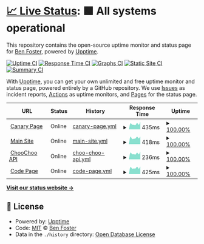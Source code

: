 # [📈 Live Status](https://status.benfoster.dev): <!--live status--> **🟩 All systems operational**

This repository contains the open-source uptime monitor and status page for [Ben Foster](https://benfoster.dev), powered by [Upptime](https://github.com/upptime/upptime).

[![Uptime CI](https://github.com/benfoster04/status/workflows/Uptime%20CI/badge.svg)](https://github.com/benfoster04/status/actions?query=workflow%3A%22Uptime+CI%22)
[![Response Time CI](https://github.com/benfoster04/status/workflows/Response%20Time%20CI/badge.svg)](https://github.com/benfoster04/status/actions?query=workflow%3A%22Response+Time+CI%22)
[![Graphs CI](https://github.com/benfoster04/status/workflows/Graphs%20CI/badge.svg)](https://github.com/benfoster04/status/actions?query=workflow%3A%22Graphs+CI%22)
[![Static Site CI](https://github.com/benfoster04/status/workflows/Static%20Site%20CI/badge.svg)](https://github.com/benfoster04/status/actions?query=workflow%3A%22Static+Site+CI%22)
[![Summary CI](https://github.com/benfoster04/status/workflows/Summary%20CI/badge.svg)](https://github.com/benfoster04/status/actions?query=workflow%3A%22Summary+CI%22)

With [Upptime](https://upptime.js.org), you can get your own unlimited and free uptime monitor and status page, powered entirely by a GitHub repository. We use [Issues](https://github.com/benfoster04/status/issues) as incident reports, [Actions](https://github.com/benfoster04/status/actions) as uptime monitors, and [Pages](https://status.benfoster.dev) for the status page.

<!--start: status pages-->
<!-- This summary is generated by Upptime (https://github.com/upptime/upptime) -->
<!-- Do not edit this manually, your changes will be overwritten -->
<!-- prettier-ignore -->
| URL | Status | History | Response Time | Uptime |
| --- | ------ | ------- | ------------- | ------ |
| <img alt="" src="https://icons.duckduckgo.com/ip3/canary.benfoster.dev.ico" height="13"> [Canary Page](https://canary.benfoster.dev) | Online | [canary-page.yml](https://github.com/benfoster04/status/commits/HEAD/history/canary-page.yml) | <details><summary><img alt="Response time graph" src="./graphs/canary-page/response-time-week.png" height="20"> 435ms</summary><br><a href="https://status.benfoster.dev/history/canary-page"><img alt="Response time 589" src="https://img.shields.io/endpoint?url=https%3A%2F%2Fraw.githubusercontent.com%2Fbenfoster04%2Fstatus%2FHEAD%2Fapi%2Fcanary-page%2Fresponse-time.json"></a><br><a href="https://status.benfoster.dev/history/canary-page"><img alt="24-hour response time 560" src="https://img.shields.io/endpoint?url=https%3A%2F%2Fraw.githubusercontent.com%2Fbenfoster04%2Fstatus%2FHEAD%2Fapi%2Fcanary-page%2Fresponse-time-day.json"></a><br><a href="https://status.benfoster.dev/history/canary-page"><img alt="7-day response time 435" src="https://img.shields.io/endpoint?url=https%3A%2F%2Fraw.githubusercontent.com%2Fbenfoster04%2Fstatus%2FHEAD%2Fapi%2Fcanary-page%2Fresponse-time-week.json"></a><br><a href="https://status.benfoster.dev/history/canary-page"><img alt="30-day response time 430" src="https://img.shields.io/endpoint?url=https%3A%2F%2Fraw.githubusercontent.com%2Fbenfoster04%2Fstatus%2FHEAD%2Fapi%2Fcanary-page%2Fresponse-time-month.json"></a><br><a href="https://status.benfoster.dev/history/canary-page"><img alt="1-year response time 563" src="https://img.shields.io/endpoint?url=https%3A%2F%2Fraw.githubusercontent.com%2Fbenfoster04%2Fstatus%2FHEAD%2Fapi%2Fcanary-page%2Fresponse-time-year.json"></a></details> | <details><summary><a href="https://status.benfoster.dev/history/canary-page">100.00%</a></summary><a href="https://status.benfoster.dev/history/canary-page"><img alt="All-time uptime 94.82%" src="https://img.shields.io/endpoint?url=https%3A%2F%2Fraw.githubusercontent.com%2Fbenfoster04%2Fstatus%2FHEAD%2Fapi%2Fcanary-page%2Fuptime.json"></a><br><a href="https://status.benfoster.dev/history/canary-page"><img alt="24-hour uptime 100.00%" src="https://img.shields.io/endpoint?url=https%3A%2F%2Fraw.githubusercontent.com%2Fbenfoster04%2Fstatus%2FHEAD%2Fapi%2Fcanary-page%2Fuptime-day.json"></a><br><a href="https://status.benfoster.dev/history/canary-page"><img alt="7-day uptime 100.00%" src="https://img.shields.io/endpoint?url=https%3A%2F%2Fraw.githubusercontent.com%2Fbenfoster04%2Fstatus%2FHEAD%2Fapi%2Fcanary-page%2Fuptime-week.json"></a><br><a href="https://status.benfoster.dev/history/canary-page"><img alt="30-day uptime 95.63%" src="https://img.shields.io/endpoint?url=https%3A%2F%2Fraw.githubusercontent.com%2Fbenfoster04%2Fstatus%2FHEAD%2Fapi%2Fcanary-page%2Fuptime-month.json"></a><br><a href="https://status.benfoster.dev/history/canary-page"><img alt="1-year uptime 96.95%" src="https://img.shields.io/endpoint?url=https%3A%2F%2Fraw.githubusercontent.com%2Fbenfoster04%2Fstatus%2FHEAD%2Fapi%2Fcanary-page%2Fuptime-year.json"></a></details>
| <img alt="" src="https://icons.duckduckgo.com/ip3/benfoster.dev.ico" height="13"> [Main Site](https://benfoster.dev) | Online | [main-site.yml](https://github.com/benfoster04/status/commits/HEAD/history/main-site.yml) | <details><summary><img alt="Response time graph" src="./graphs/main-site/response-time-week.png" height="20"> 418ms</summary><br><a href="https://status.benfoster.dev/history/main-site"><img alt="Response time 482" src="https://img.shields.io/endpoint?url=https%3A%2F%2Fraw.githubusercontent.com%2Fbenfoster04%2Fstatus%2FHEAD%2Fapi%2Fmain-site%2Fresponse-time.json"></a><br><a href="https://status.benfoster.dev/history/main-site"><img alt="24-hour response time 514" src="https://img.shields.io/endpoint?url=https%3A%2F%2Fraw.githubusercontent.com%2Fbenfoster04%2Fstatus%2FHEAD%2Fapi%2Fmain-site%2Fresponse-time-day.json"></a><br><a href="https://status.benfoster.dev/history/main-site"><img alt="7-day response time 418" src="https://img.shields.io/endpoint?url=https%3A%2F%2Fraw.githubusercontent.com%2Fbenfoster04%2Fstatus%2FHEAD%2Fapi%2Fmain-site%2Fresponse-time-week.json"></a><br><a href="https://status.benfoster.dev/history/main-site"><img alt="30-day response time 430" src="https://img.shields.io/endpoint?url=https%3A%2F%2Fraw.githubusercontent.com%2Fbenfoster04%2Fstatus%2FHEAD%2Fapi%2Fmain-site%2Fresponse-time-month.json"></a><br><a href="https://status.benfoster.dev/history/main-site"><img alt="1-year response time 467" src="https://img.shields.io/endpoint?url=https%3A%2F%2Fraw.githubusercontent.com%2Fbenfoster04%2Fstatus%2FHEAD%2Fapi%2Fmain-site%2Fresponse-time-year.json"></a></details> | <details><summary><a href="https://status.benfoster.dev/history/main-site">100.00%</a></summary><a href="https://status.benfoster.dev/history/main-site"><img alt="All-time uptime 95.08%" src="https://img.shields.io/endpoint?url=https%3A%2F%2Fraw.githubusercontent.com%2Fbenfoster04%2Fstatus%2FHEAD%2Fapi%2Fmain-site%2Fuptime.json"></a><br><a href="https://status.benfoster.dev/history/main-site"><img alt="24-hour uptime 100.00%" src="https://img.shields.io/endpoint?url=https%3A%2F%2Fraw.githubusercontent.com%2Fbenfoster04%2Fstatus%2FHEAD%2Fapi%2Fmain-site%2Fuptime-day.json"></a><br><a href="https://status.benfoster.dev/history/main-site"><img alt="7-day uptime 100.00%" src="https://img.shields.io/endpoint?url=https%3A%2F%2Fraw.githubusercontent.com%2Fbenfoster04%2Fstatus%2FHEAD%2Fapi%2Fmain-site%2Fuptime-week.json"></a><br><a href="https://status.benfoster.dev/history/main-site"><img alt="30-day uptime 95.63%" src="https://img.shields.io/endpoint?url=https%3A%2F%2Fraw.githubusercontent.com%2Fbenfoster04%2Fstatus%2FHEAD%2Fapi%2Fmain-site%2Fuptime-month.json"></a><br><a href="https://status.benfoster.dev/history/main-site"><img alt="1-year uptime 96.95%" src="https://img.shields.io/endpoint?url=https%3A%2F%2Fraw.githubusercontent.com%2Fbenfoster04%2Fstatus%2FHEAD%2Fapi%2Fmain-site%2Fuptime-year.json"></a></details>
| <img alt="" src="https://icons.duckduckgo.com/ip3/benfoster.dev.ico" height="13"> [ChooChoo API](https://benfoster.dev/choochoo/rug-bhm) | Online | [choo-choo-api.yml](https://github.com/benfoster04/status/commits/HEAD/history/choo-choo-api.yml) | <details><summary><img alt="Response time graph" src="./graphs/choo-choo-api/response-time-week.png" height="20"> 236ms</summary><br><a href="https://status.benfoster.dev/history/choo-choo-api"><img alt="Response time 271" src="https://img.shields.io/endpoint?url=https%3A%2F%2Fraw.githubusercontent.com%2Fbenfoster04%2Fstatus%2FHEAD%2Fapi%2Fchoo-choo-api%2Fresponse-time.json"></a><br><a href="https://status.benfoster.dev/history/choo-choo-api"><img alt="24-hour response time 317" src="https://img.shields.io/endpoint?url=https%3A%2F%2Fraw.githubusercontent.com%2Fbenfoster04%2Fstatus%2FHEAD%2Fapi%2Fchoo-choo-api%2Fresponse-time-day.json"></a><br><a href="https://status.benfoster.dev/history/choo-choo-api"><img alt="7-day response time 236" src="https://img.shields.io/endpoint?url=https%3A%2F%2Fraw.githubusercontent.com%2Fbenfoster04%2Fstatus%2FHEAD%2Fapi%2Fchoo-choo-api%2Fresponse-time-week.json"></a><br><a href="https://status.benfoster.dev/history/choo-choo-api"><img alt="30-day response time 242" src="https://img.shields.io/endpoint?url=https%3A%2F%2Fraw.githubusercontent.com%2Fbenfoster04%2Fstatus%2FHEAD%2Fapi%2Fchoo-choo-api%2Fresponse-time-month.json"></a><br><a href="https://status.benfoster.dev/history/choo-choo-api"><img alt="1-year response time 269" src="https://img.shields.io/endpoint?url=https%3A%2F%2Fraw.githubusercontent.com%2Fbenfoster04%2Fstatus%2FHEAD%2Fapi%2Fchoo-choo-api%2Fresponse-time-year.json"></a></details> | <details><summary><a href="https://status.benfoster.dev/history/choo-choo-api">100.00%</a></summary><a href="https://status.benfoster.dev/history/choo-choo-api"><img alt="All-time uptime 97.17%" src="https://img.shields.io/endpoint?url=https%3A%2F%2Fraw.githubusercontent.com%2Fbenfoster04%2Fstatus%2FHEAD%2Fapi%2Fchoo-choo-api%2Fuptime.json"></a><br><a href="https://status.benfoster.dev/history/choo-choo-api"><img alt="24-hour uptime 100.00%" src="https://img.shields.io/endpoint?url=https%3A%2F%2Fraw.githubusercontent.com%2Fbenfoster04%2Fstatus%2FHEAD%2Fapi%2Fchoo-choo-api%2Fuptime-day.json"></a><br><a href="https://status.benfoster.dev/history/choo-choo-api"><img alt="7-day uptime 100.00%" src="https://img.shields.io/endpoint?url=https%3A%2F%2Fraw.githubusercontent.com%2Fbenfoster04%2Fstatus%2FHEAD%2Fapi%2Fchoo-choo-api%2Fuptime-week.json"></a><br><a href="https://status.benfoster.dev/history/choo-choo-api"><img alt="30-day uptime 95.64%" src="https://img.shields.io/endpoint?url=https%3A%2F%2Fraw.githubusercontent.com%2Fbenfoster04%2Fstatus%2FHEAD%2Fapi%2Fchoo-choo-api%2Fuptime-month.json"></a><br><a href="https://status.benfoster.dev/history/choo-choo-api"><img alt="1-year uptime 96.95%" src="https://img.shields.io/endpoint?url=https%3A%2F%2Fraw.githubusercontent.com%2Fbenfoster04%2Fstatus%2FHEAD%2Fapi%2Fchoo-choo-api%2Fuptime-year.json"></a></details>
| <img alt="" src="https://icons.duckduckgo.com/ip3/code.benfoster.dev.ico" height="13"> [Code Page](https://code.benfoster.dev) | Online | [code-page.yml](https://github.com/benfoster04/status/commits/HEAD/history/code-page.yml) | <details><summary><img alt="Response time graph" src="./graphs/code-page/response-time-week.png" height="20"> 425ms</summary><br><a href="https://status.benfoster.dev/history/code-page"><img alt="Response time 547" src="https://img.shields.io/endpoint?url=https%3A%2F%2Fraw.githubusercontent.com%2Fbenfoster04%2Fstatus%2FHEAD%2Fapi%2Fcode-page%2Fresponse-time.json"></a><br><a href="https://status.benfoster.dev/history/code-page"><img alt="24-hour response time 568" src="https://img.shields.io/endpoint?url=https%3A%2F%2Fraw.githubusercontent.com%2Fbenfoster04%2Fstatus%2FHEAD%2Fapi%2Fcode-page%2Fresponse-time-day.json"></a><br><a href="https://status.benfoster.dev/history/code-page"><img alt="7-day response time 425" src="https://img.shields.io/endpoint?url=https%3A%2F%2Fraw.githubusercontent.com%2Fbenfoster04%2Fstatus%2FHEAD%2Fapi%2Fcode-page%2Fresponse-time-week.json"></a><br><a href="https://status.benfoster.dev/history/code-page"><img alt="30-day response time 422" src="https://img.shields.io/endpoint?url=https%3A%2F%2Fraw.githubusercontent.com%2Fbenfoster04%2Fstatus%2FHEAD%2Fapi%2Fcode-page%2Fresponse-time-month.json"></a><br><a href="https://status.benfoster.dev/history/code-page"><img alt="1-year response time 555" src="https://img.shields.io/endpoint?url=https%3A%2F%2Fraw.githubusercontent.com%2Fbenfoster04%2Fstatus%2FHEAD%2Fapi%2Fcode-page%2Fresponse-time-year.json"></a></details> | <details><summary><a href="https://status.benfoster.dev/history/code-page">100.00%</a></summary><a href="https://status.benfoster.dev/history/code-page"><img alt="All-time uptime 94.85%" src="https://img.shields.io/endpoint?url=https%3A%2F%2Fraw.githubusercontent.com%2Fbenfoster04%2Fstatus%2FHEAD%2Fapi%2Fcode-page%2Fuptime.json"></a><br><a href="https://status.benfoster.dev/history/code-page"><img alt="24-hour uptime 100.00%" src="https://img.shields.io/endpoint?url=https%3A%2F%2Fraw.githubusercontent.com%2Fbenfoster04%2Fstatus%2FHEAD%2Fapi%2Fcode-page%2Fuptime-day.json"></a><br><a href="https://status.benfoster.dev/history/code-page"><img alt="7-day uptime 100.00%" src="https://img.shields.io/endpoint?url=https%3A%2F%2Fraw.githubusercontent.com%2Fbenfoster04%2Fstatus%2FHEAD%2Fapi%2Fcode-page%2Fuptime-week.json"></a><br><a href="https://status.benfoster.dev/history/code-page"><img alt="30-day uptime 95.64%" src="https://img.shields.io/endpoint?url=https%3A%2F%2Fraw.githubusercontent.com%2Fbenfoster04%2Fstatus%2FHEAD%2Fapi%2Fcode-page%2Fuptime-month.json"></a><br><a href="https://status.benfoster.dev/history/code-page"><img alt="1-year uptime 96.96%" src="https://img.shields.io/endpoint?url=https%3A%2F%2Fraw.githubusercontent.com%2Fbenfoster04%2Fstatus%2FHEAD%2Fapi%2Fcode-page%2Fuptime-year.json"></a></details>

<!--end: status pages-->

[**Visit our status website →**](https://status.benfoster.dev)

## 📄 License

- Powered by: [Upptime](https://github.com/upptime/upptime)
- Code: [MIT](./LICENSE) © [Ben Foster](https://benfoster.dev)
- Data in the `./history` directory: [Open Database License](https://opendatacommons.org/licenses/odbl/1-0/)

